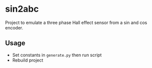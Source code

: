 # sin2abc

Project to emulate a three phase Hall effect sensor from a sin and cos encoder.

## Usage

- Set constants in ```generate.py``` then run script
- Rebuild project

